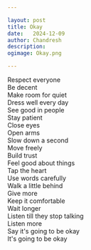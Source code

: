 ```yaml
---

layout: post
title: Okay
date:	2024-12-09
author:	Chandresh
description:
ogimage: Okay.png

---
```


Respect everyone <br>
Be decent <br>
Make room for quiet <br>
Dress well every day <br>
See good in people <br>
Stay patient <br>
Close eyes <br>
Open arms <br>
Slow down a second <br>
Move freely <br>
Build trust <br>
Feel good about things <br>
Tap the heart <br>
Use words carefully <br>
Walk a little behind <br>
Give more <br>
Keep it comfortable <br>
Wait longer <br>
Listen till they stop talking <br>
Listen more <br>
Say it's going to be okay <br>
It's going to be okay

